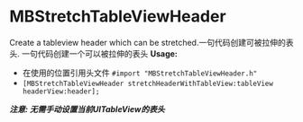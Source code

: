 # MBStretchTableViewHeader
Create a tableview header which can be stretched.一句代码创建可被拉伸的表头.
一句代码创建一个可以被拉伸的表头
**Usage:**
* 在使用的位置引用头文件 `#import "MBStretchTableViewHeader.h"`
* `[MBStretchTableViewHeader stretchHeaderWithTableView:tableView headerView:header];`

***注意: 无需手动设置当前UITableView的表头***

